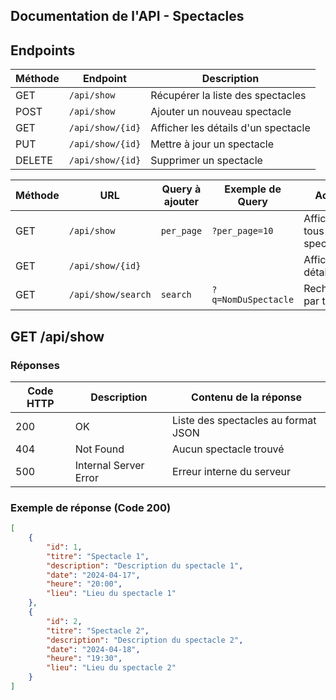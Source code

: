## Documentation de l'API - Spectacles

## Endpoints

| Méthode | Endpoint             | Description                        |
|---------|----------------------|------------------------------------|
| GET     | `/api/show`          | Récupérer la liste des spectacles  |
| POST    | `/api/show`          | Ajouter un nouveau spectacle       |
| GET     | `/api/show/{id}`     | Afficher les détails d'un spectacle|
| PUT     | `/api/show/{id}`     | Mettre à jour un spectacle         |
| DELETE  | `/api/show/{id}`     | Supprimer un spectacle             |

| Méthode | URL                          | Query à ajouter            | Exemple de Query                  | Action                      |
|---------|------------------------------|----------------------------|-----------------------------------|-----------------------------|
| GET     | `/api/show`                  | `per_page`                 | `?per_page=10`                    | Afficher tous les spectacles |
| GET     | `/api/show/{id}`             |                            |                                   | Afficher les détails        |
| GET     | `/api/show/search`           | `search`                   | `?q=NomDuSpectacle`               | Rechercher par titre        |


## GET /api/show

### Réponses

| Code HTTP | Description           | Contenu de la réponse               |
|-----------|-----------------------|-------------------------------------|
| 200       | OK                    | Liste des spectacles au format JSON |
| 404       | Not Found             | Aucun spectacle trouvé              |
| 500       | Internal Server Error | Erreur interne du serveur           |

### Exemple de réponse (Code 200)

```json
[
    {
        "id": 1,
        "titre": "Spectacle 1",
        "description": "Description du spectacle 1",
        "date": "2024-04-17",
        "heure": "20:00",
        "lieu": "Lieu du spectacle 1"
    },
    {
        "id": 2,
        "titre": "Spectacle 2",
        "description": "Description du spectacle 2",
        "date": "2024-04-18",
        "heure": "19:30",
        "lieu": "Lieu du spectacle 2"
    }
]
